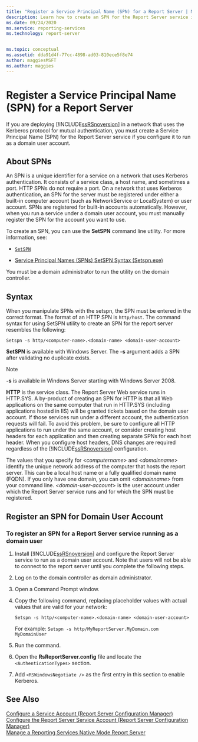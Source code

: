 ```yaml
---
title: "Register a Service Principal Name (SPN) for a Report Server | Microsoft Docs"
description: Learn how to create an SPN for the Report Server service if it runs as a domain user, if your network uses Kerberos for authentication.
ms.date: 09/24/2020
ms.service: reporting-services
ms.technology: report-server


ms.topic: conceptual
ms.assetid: dda91d4f-77cc-4898-ad03-810ece5f8e74
author: maggiesMSFT
ms.author: maggies
---
```

# Register a Service Principal Name (SPN) for a Report Server
  If you are deploying [!INCLUDE[ssRSnoversion](../../includes/ssrsnoversion-md.md)] in a network that uses the Kerberos protocol for mutual authentication, you must create a Service Principal Name (SPN) for the Report Server service if you configure it to run as a domain user account.  
  
## About SPNs  
 An SPN is a unique identifier for a service on a network that uses Kerberos authentication. It consists of a service class, a host name, and sometimes a port. HTTP SPNs do not require a port. On a network that uses Kerberos authentication, an SPN for the server must be registered under either a built-in computer account (such as NetworkService or LocalSystem) or user account. SPNs are registered for built-in accounts automatically. However, when you run a service under a domain user account, you must manually register the SPN for the account you want to use.  
  
 To create an SPN, you can use the **SetSPN** command line utility. For more information, see:  
  
- [`SetSPN`](/previous-versions/windows/it-pro/windows-server-2012-R2-and-2012/cc731241(v=ws.11))
  
- [Service Principal Names (SPNs) SetSPN Syntax (Setspn.exe)](https://social.technet.microsoft.com/wiki/contents/articles/717.service-principal-names-spns-setspn-syntax-setspn-exe.aspx)
  
 You must be a domain administrator to run the utility on the domain controller.  
  
## Syntax  

When you manipulate SPNs with the setspn, the SPN must be entered in the correct format. The format of an HTTP SPN is `http/host`. The command syntax for using SetSPN utility to create an SPN for the report server resembles the following:  
  
```  
Setspn -s http/<computer-name>.<domain-name> <domain-user-account>  
```  
  
 **SetSPN** is available with Windows Server. The **-s** argument adds a SPN after validating no duplicate exists.

 > [!NOTE]  
 > **-s** is available in Windows Server starting with Windows Server 2008.  
  
 **HTTP** is the service class. The Report Server Web service runs in HTTP.SYS. A by-product of creating an SPN for HTTP is that all Web applications on the same computer that run in HTTP.SYS (including applications hosted in IIS) will be granted tickets based on the domain user account. If those services run under a different account, the authentication requests will fail. To avoid this problem, be sure to configure all HTTP applications to run under the same account, or consider creating host headers for each application and then creating separate SPNs for each host header. When you configure host headers, DNS changes are required regardless of the [!INCLUDE[ssRSnoversion](../../includes/ssrsnoversion-md.md)] configuration.  
  
 The values that you specify for \<*computername*> and \<*domainname*> identify the unique network address of the computer that hosts the report server. This can be a local host name or a fully qualified domain name (FQDN). If you only have one domain, you can omit \<*domainname*> from your command line. \<*domain-user-account*> is the user account under which the Report Server service runs and for which the SPN must be registered.  
  
## Register an SPN for Domain User Account  
  
### To register an SPN for a Report Server service running as a domain user  
  
1.  Install [!INCLUDE[ssRSnoversion](../../includes/ssrsnoversion-md.md)] and configure the Report Server service to run as a domain user account. Note that users will not be able to connect to the report server until you complete the following steps.  
  
2.  Log on to the domain controller as domain administrator.  
  
3.  Open a Command Prompt window.  
  
4.  Copy the following command, replacing placeholder values with actual values that are valid for your network:  
  
    ```  
    Setspn -s http/<computer-name>.<domain-name> <domain-user-account>  
    ```  
  
    For example: `Setspn -s http/MyReportServer.MyDomain.com MyDomainUser`  
  
5.  Run the command.  
  
6.  Open the **RsReportServer.config** file and locate the `<AuthenticationTypes>` section.  
  
7.  Add `<RSWindowsNegotiate />` as the first entry in this section to enable Kerberos.  
  
## See Also  
 [Configure a Service Account &#40;Report Server Configuration Manager&#41;](../install-windows/configure-the-report-server-service-account-ssrs-configuration-manager.md)   
 [Configure the Report Server Service Account &#40;Report Server Configuration Manager&#41;](../../reporting-services/install-windows/configure-the-report-server-service-account-ssrs-configuration-manager.md)   
 [Manage a Reporting Services Native Mode Report Server](../../reporting-services/report-server/manage-a-reporting-services-native-mode-report-server.md)  
  
